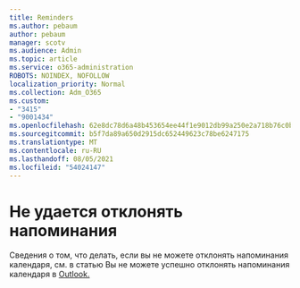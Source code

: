 ```yaml
---
title: Reminders
ms.author: pebaum
author: pebaum
manager: scotv
ms.audience: Admin
ms.topic: article
ms.service: o365-administration
ROBOTS: NOINDEX, NOFOLLOW
localization_priority: Normal
ms.collection: Adm_O365
ms.custom:
- "3415"
- "9001434"
ms.openlocfilehash: 62e8dc78d6a48b453654ee44f1e9012db99a250e2a718b76c0b9e966a04cace4
ms.sourcegitcommit: b5f7da89a650d2915dc652449623c78be6247175
ms.translationtype: MT
ms.contentlocale: ru-RU
ms.lasthandoff: 08/05/2021
ms.locfileid: "54024147"
---
```

# <a name="cannot-dismiss-reminders"></a>Не удается отклонять напоминания

Сведения о том, что делать, если вы не можете отклонять напоминания календаря, см. в статью Вы не можете успешно отклонять напоминания календаря в [Outlook.](https://docs.microsoft.com/exchange/troubleshoot/calendar-reminders/cannot-dismiss-outlook-calendar-reminders)

